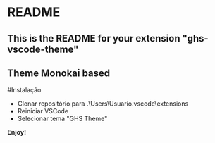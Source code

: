 # README
## This is the README for your extension "ghs-vscode-theme"
## Theme Monokai based

#Instalação
- Clonar repositório para .\Users\Usuario\.vscode\extensions
- Reiniciar VSCode
- Selecionar tema "GHS Theme"

**Enjoy!**
